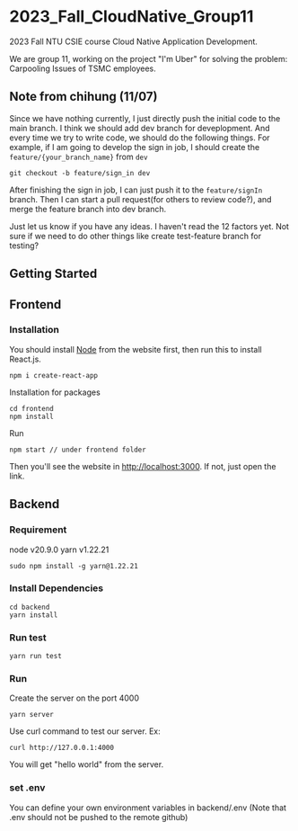 # 2023_Fall_CloudNative_Group11

2023 Fall NTU CSIE course Cloud Native Application Development.

We are group 11, working on the project "I'm Uber" for solving the problem: Carpooling Issues of TSMC employees.

## Note from chihung (11/07)

Since we have nothing currently, I just directly push the initial code to the main branch.
I think we should add dev branch for deveplopment. And every time we try to write code, we should do the following things. For example, if I am going to develop the sign in job, I should create the `feature/{your_branch_name}` from `dev`

```
git checkout -b feature/sign_in dev
```

After finishing the sign in job, I can just push it to the `feature/signIn` branch. Then I can start a pull request(for others to review code?), and merge the feature branch into dev branch.

Just let us know if you have any ideas. I haven't read the 12 factors yet. Not sure if we need to do other things like create test-feature branch for testing?

## Getting Started

## Frontend

### Installation

You should install [Node](https://nodejs.org/en) from the website first, then run this to install React.js.

```
npm i create-react-app
```

Installation for packages

```
cd frontend
npm install
```

Run

```
npm start // under frontend folder
```

Then you'll see the website in [http://localhost:3000](http://localhost:3000). If not, just open the link.

## Backend

### Requirement

node v20.9.0
yarn v1.22.21

```bash=
sudo npm install -g yarn@1.22.21
```

### Install Dependencies

```bash=
cd backend
yarn install
```

### Run test

```bash=
yarn run test
```

### Run

Create the server on the port 4000

```bash=
yarn server
```

Use curl command to test our server.
Ex:

```bash=
curl http://127.0.0.1:4000
```

You will get "hello world" from the server.

### set .env

You can define your own environment variables in backend/.env (Note that .env should not be pushed to the remote github)

